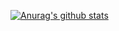 [![Anurag's github stats](https://github-readme-stats.vercel.app/api?username=As9530272755)](https://github.com/anuraghazra/github-readme-stats)

<!--
**As9530272755/As9530272755** is a ✨ _special_ ✨ repository because its `README.md` (this file) appears on your GitHub profile.

Here are some ideas to get you started:

- 🔭 I’m currently working on ...
- 🌱 I’m currently learning ...
- 👯 I’m looking to collaborate on ...
- 🤔 I’m looking for help with ...
- 💬 Ask me about ...
- 📫 How to reach me: ...
- 😄 Pronouns: ...
- ⚡ Fun fact: ...
-->
